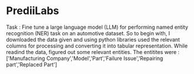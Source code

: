 # PrediiLabs
Task : Fine tune a large language model (LLM) for performing named entity recognition (NER) task on an automotive dataset.
So to begin with, I downloaded the data given and using python libraries used the relevant columns for processing and converting it into tabular representation.
While readind the data, figured out some relevant entities. The entitites were : ['Manufacturing Company','Model','Part','Failure Issue','Repairing part','Replaced Part']
